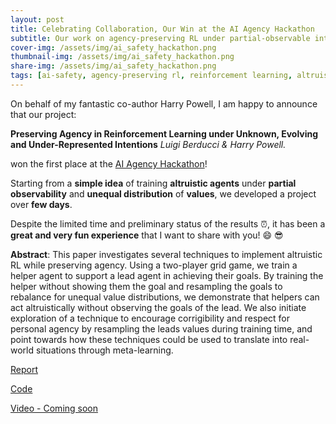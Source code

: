 ```yaml
---
layout: post
title: Celebrating Collaboration, Our Win at the AI Agency Hackathon
subtitle: Our work on agency-preserving RL under partial-observable intentions wins the AI Agency Hackaton!
cover-img: /assets/img/ai_safety_hackathon.png
thumbnail-img: /assets/img/ai_safety_hackathon.png
share-img: /assets/img/ai_safety_hackathon.png
tags: [ai-safety, agency-preserving rl, reinforcement learning, altruistic agents]
---
```


On behalf of my fantastic co-author Harry Powell, I am happy to announce that our project:

**Preserving Agency in Reinforcement Learning under Unknown, Evolving and Under-Represented Intentions**
*Luigi Berducci & Harry Powell.*

won the first place at the [AI Agency Hackathon](https://alignmentjam.com/jam/agency)!

Starting from a **simple idea** of training **altruistic agents** under **partial observability** and 
**unequal distribution** of **values**,
we developed a project over **few days**.

Despite the limited time and preliminary status of the results :alarm_clock:,
it has been a **great and very fun experience** that I want to share with you! :smile: :sunglasses:

**Abstract**:
This paper investigates several techniques to implement altruistic RL while preserving agency. 
Using a two-player grid game, we train a helper agent to support a lead agent in achieving their goals. 
By training the helper without showing them the goal and resampling the goals to rebalance for 
unequal value distributions, we demonstrate that helpers can act altruistically without observing 
the goals of the lead. We also initiate exploration of a technique to encourage corrigibility and 
respect for personal agency by resampling the leads values during training time, and point towards 
how these techniques could be used to translate into real-world situations through meta-learning.


[Report](https://alignmentjam.com/project/preserving-agency-in-reinforcement-learning-under-unknown-evolving-and-under-represented-intentions)

[Code](https://github.com/luigiberducci/agency_hackaton)

[Video - Coming soon]()

